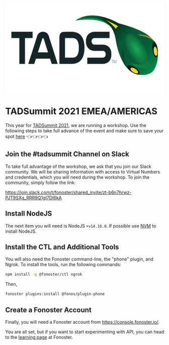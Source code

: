 <p align="center">
  <a href="https://www.tadsummit.com">
    <img src="tads-logo.png" alt="Routr Logo" height="280">
  </a>
</p>

# TADSummit 2021 EMEA/AMERICAS

This year for [TADSummit 2021](https://www.tadsummit.com/2021/), we are running a workshop. Use the following steps to take full advance of the event and make sure to save your spot [here](bit.ly/3FoFRvu) 👈👈👈👈

## Join the #tadsummit Channel on Slack

To take full advantage of the workshop, we ask that you join our Slack community. We will be sharing information with access to Virtual Numbers and credentials, which you will need during the workshop. To join the community, simply follow the link:

https://join.slack.com/t/fonoster/shared_invite/zt-b6n7hrwz-PJT9SXg_RRR9Q1gI7DI6kA

## Install NodeJS

The next item you will need is NodeJS `+v14.16.0`. If possible use [NVM](https://github.com/nvm-sh/nvm) to install NodeJS.

## Install the CTL and Additional Tools

You will also need the Fonoster command-line, the "phone" plugin, and Ngrok. To install the tools, run the following commands:

```bash
npm install -g @fonoster/ctl ngrok
```

Then,

```bash
fonoster plugins:install @fonos/plugin-phone
```

## Create a Fonoster Account

Finally, you will need a Fonoster account from https://console.fonoster.io/.

You are all set, but if you want to start experimenting with API, you can head to the [learning page](https://learn.fonoster.com/) at Fonoster.
